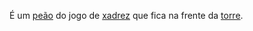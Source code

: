 É um [peão](_insight/2024/07/2024-07-06-Peão_xadrez.md) do jogo de [xadrez](api/2024/07/2024-07-06-Xadrez.md) que fica na frente da [torre](_insight/2024/07/2024-07-06-Torre_xadrez.md).